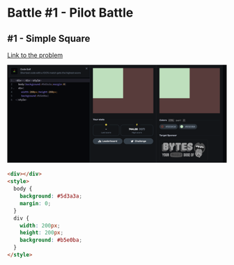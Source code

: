 # Battle #1 - Pilot Battle

## #1 - Simple Square

[Link to the problem](https://cssbattle.dev/play/1)

![result](../../../Images/Battle%201/1-Simply%20Square.png)

```html
<div></div>
<style>
  body {
    background: #5d3a3a;
    margin: 0;
  }
  div {
    width: 200px;
    height: 200px;
    background: #b5e0ba;
  }
</style>
```